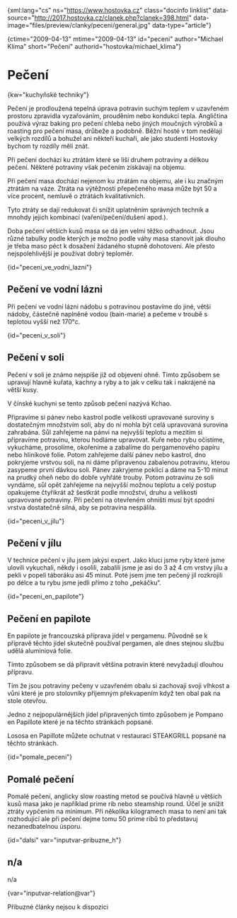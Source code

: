 
{xml:lang="cs" ns="https://www.hostovka.cz" class="docinfo linklist" data-source="http://2017.hostovka.cz/clanek.php?clanek=398.html" data-image="files/preview/clanky/peceni/general.jpg" data-type="article"}

{ctime="2009-04-13" mtime="2009-04-13" id="peceni" author="Michael Klíma" short="Pečení" authorid="hostovka/michael_klima"}

# Pečení

<!-- generated attribute kw by user_updatekw.sh on 2020-07-05, do not edit -->

{kw="kuchyňské techniky"}

Pečení je prodloužená tepelná úprava potravin suchým teplem v uzavřeném prostoru zpravidla vyzařováním, prouděním nebo kondukcí tepla. Angličtina používá výraz baking pro pečení chleba nebo jiných moučných výrobků a roasting pro pečení masa, drůbeže a podobně. Běžní hosté v tom nedělají velkých rozdílů a bohužel ani někteří kuchaři, ale jako studenti Hostovky bychom ty rozdíly měli znát.

Při pečení dochází ku ztrátám které se liší druhem potraviny a délkou pečení. Některé potraviny však pečením získávají na objemu.

Při pečení masa dochází nejenom ku ztrátám na objemu, ale i ku značným ztrátám na váze. Ztráta na výtěžnosti přepečeného masa může být 50 a více procent, nemluvě o ztrátách kvalitativních.

Tyto ztráty se dají redukovat či snížit uplatněním správných technik a mnohdy jejich kombinací (vaření/pečení/dušení apod.).

Doba pečení větších kusů masa se dá jen velmi těžko odhadnout. Jsou různé tabulky podle kterých je možno podle váhy masa stanovit jak dlouho je třeba maso péct k dosažení žádaného stupně dohotovení. Ale přesto nejspolehlivější je používat dobrý teploměr.

{id="peceni\_ve\_vodni_lazni"}

## Pečení ve vodní lázni

Při pečení ve vodní lázni nádobu s potravinou postavíme do jiné, větší nádoby, částečně naplněné vodou (bain-marie) a pečeme v troubě s teplotou vyšší než 170°c.

{id="peceni\_v\_soli"}

## Pečení v soli

Pečení v soli je známo nejspíše již od objevení ohně. Tímto způsobem se upravují hlavně kuřata, kachny a ryby a to jak v celku tak i nakrájené na větší kusy.

V čínské kuchyni se tento způsob pečení nazývá Kchao.

Připravíme si pánev nebo kastrol podle velikosti upravované suroviny s dostatečným množstvím soli, aby do ní mohla být celá upravovaná surovina zahrabána. Sůl zahřejeme na pánvi na nejvyšší teplotu a mezitím si připravíme potravinu, kterou hodláme upravovat. Kuře nebo rybu očistíme, vykucháme, prosolíme, okořeníme a zabalíme do pergamenového papíru nebo hliníkové folie. Potom zahřejeme další pánev nebo kastrol, dno pokryjeme vrstvou soli, na ni dáme připravenou zabalenou potravinu, kterou zasypeme první dávkou soli. Pánev zakryjeme poklicí a dáme na 5-10 minut na prudký oheň nebo do dobře vyhřáté trouby. Potom potravinu ze soli vyndáme, sůl opět zahřejeme na nejvyšší možnou teplotu a celý postup opakujeme čtyřikrát až šestkrát podle množství, druhu a velikosti upravované potraviny. Při pečení na otevřeném ohništi musí být spodní vrstva dostatečně silná, aby se potravina nespálila.

{id="peceni\_v\_jilu"}

## Pečení v jílu

V technice pečení v jílu jsem jakýsi expert. Jako kluci jsme ryby které jsme ulovili vykuchali, někdy i osolili, zabalili jsme je asi do 3 až 4 cm vrstvy jílu a pekli v popeli táboráku asi 45 minut. Poté jsem jme ten pečený jíl rozkrojili po délce a tu rybu jsme jedli přímo z toho „pekáčku“.

{id="peceni\_en\_papilote"}

## Pečení en papilote

En papilote je francouzská příprava jídel v pergamenu. Původně se k přípravě těchto jídel skutečně používal pergamen, ale dnes stejnou službu udělá aluminiová folie.

Tímto způsobem se dá připravit většina potravin které nevyžadují dlouhou přípravu.

Tím že jsou potraviny pečeny v uzavřeném obalu si zachovají svoji vlhkost a vůni které je pro stolovníky příjemným překvapením když ten obal pak na stole otevřou.

Jedno z nejpopulárnějších jídel připravených tímto způsobem je Pompano en Papillote které je na těchto stránkách popsané.

Lososa en Papillote můžete ochutnat v restauraci STEAKGRILL popsané na těchto stránkách.

{id="pomale_peceni"}

## Pomalé pečení

Pomalé pečení, anglicky slow roasting metod se poučívá hlavně u větších kusů masa jako je například prime rib nebo steamship round. Účel je snížit ztráty vypčením na minimum. Při několika kilogramech masa to není ani tak rozhodujicí ale při pečení dejme tomu 50 prime ribů to představuj nezanedbatelnou úsporu.

{id="dalsi" var="inputvar-pribuzne_h"}

## n/a

n/a

{var="inputvar-relation@var"}

Příbuzné články nejsou k dispozici

